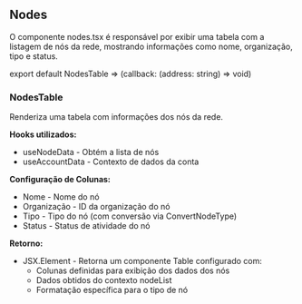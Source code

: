 ## Nodes
O componente nodes.tsx é responsável por exibir uma tabela com a listagem de nós da rede, mostrando informações como nome, organização, tipo e status.

export default NodesTable => (callback: (address: string) => void)

### NodesTable
Renderiza uma tabela com informações dos nós da rede.

**Hooks utilizados:**
- useNodeData - Obtém a lista de nós
- useAccountData - Contexto de dados da conta

**Configuração de Colunas:**
- Nome - Nome do nó
- Organização - ID da organização do nó
- Tipo - Tipo do nó (com conversão via ConvertNodeType)
- Status - Status de atividade do nó

**Retorno:**
- JSX.Element - Retorna um componente Table configurado com:
  - Colunas definidas para exibição dos dados dos nós
  - Dados obtidos do contexto nodeList
  - Formatação específica para o tipo de nó